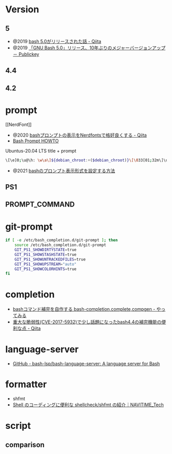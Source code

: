 # Version 
## 5
- @2019 [bash 5.0がリリースされた話 - Qiita](https://qiita.com/ryuichi1208/items/9f0b42517a51ccd34243)
- @2019 [「GNU Bash 5.0」リリース、10年ぶりのメジャーバージョンアップ － Publickey](https://www.publickey1.jp/blog/19/gnu_bash_5010.html)

## 4.4
## 4.2


# prompt
[[NerdFont]]
- @2020 [bashプロンプトの表示をNerdfontsで格好良くする - Qiita](https://qiita.com/GunseiKPaseri/items/e594c8e261905e3d0281)
- [Bash Prompt HOWTO](https://linuxjf.osdn.jp/JFdocs/Bash-Prompt-HOWTO.html#toc2)

Ubuntus-20.04 LTS
title + prompt
```sh
\[\e]0;\u@\h: \w\a\]${debian_chroot:+($debian_chroot)}\[\033[01;32m\]\u@\h\[\033[00m\]:\[\033[01;34m\]\w\[\033[00m\]\$
```

- @2021 [bashのプロンプト表示形式を設定する方法](https://zenn.dev/memo/articles/20211004_ps1)

## PS1

## PROMPT_COMMAND

# git-prompt

```sh
if [ -e /etc/bash_completion.d/git-prompt ]; then
    source /etc/bash_completion.d/git-prompt
	GIT_PS1_SHOWDIRTYSTATE=true
	GIT_PS1_SHOWSTASHSTATE=true
	GIT_PS1_SHOWUNTRACKEDFILES=true
	GIT_PS1_SHOWUPSTREAM="auto"
	GIT_PS1_SHOWCOLORHINTS=true
fi
```

# completion
- [bashコマンド補完を自作する bash-completion,complete,compgen - やってみる](https://ytyaru.hatenablog.com/entry/2023/01/09/000000)
- [重大な脆弱性(CVE-2017-5932)で少し話題になったbash4.4の補完機能の便利な点 - Qiita](https://qiita.com/tajima_taso/items/a85dbe8ec9a2825973e2)

# language-server
- [GitHub - bash-lsp/bash-language-server: A language server for Bash](https://github.com/bash-lsp/bash-language-server)

# formatter
- shfmt
- [Shell のコーディングに便利な shellcheck/shfmt の紹介｜NAVITIME_Tech](https://note.com/navitime_tech/n/n0675e103bafa)

# script
## comparison


